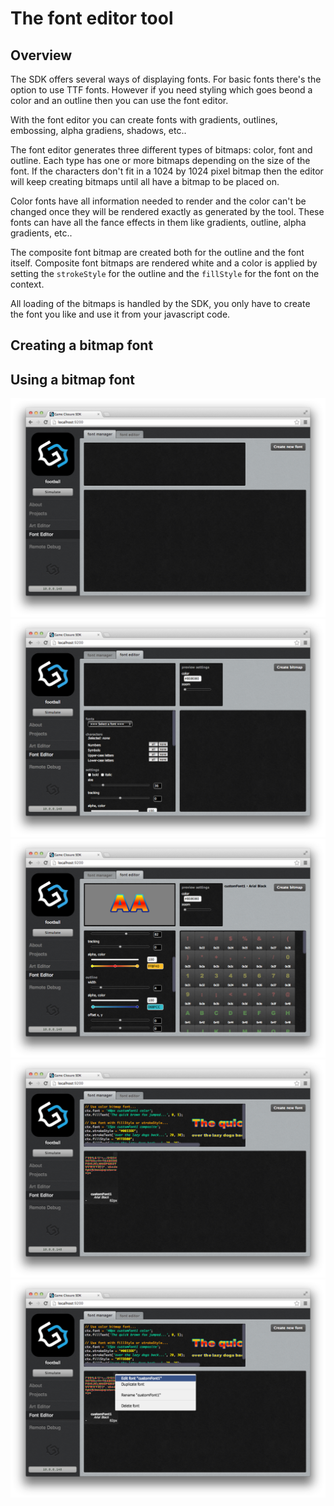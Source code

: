 # The font editor tool

## Overview

The SDK offers several ways of displaying fonts. For basic fonts there's the option to use TTF fonts.
However if you need styling which goes beond a color and an outline then you can use the font editor.

With the font editor you can create fonts with gradients, outlines, embossing, alpha gradiens, shadows, etc..

The font editor generates three different types of bitmaps: color, font and outline. Each type has one or
more bitmaps depending on the size of the font. If the characters don't fit in a 1024 by 1024 pixel bitmap then
the editor will keep creating bitmaps until all have a bitmap to be placed on.

Color fonts have all information needed to render and the color can't be changed once they will be rendered 
exactly as generated by the tool. These fonts can have all the fance effects in them like gradients, outline,
alpha gradients, etc..

The composite font bitmap are created both for the outline and the font itself. Composite font bitmaps are
rendered white and a color is applied by setting the `strokeStyle` for the outline and the `fillStyle` for the
font on the context.

All loading of the bitmaps is handled by the SDK, you only have to create the font you like and use it from
your javascript code.

## Creating a bitmap font

## Using a bitmap font

<img src="./assets/fonteditor/font-main-screen.png"></img>
<img src="./assets/fonteditor/font-editor.png"></img>
<img src="./assets/fonteditor/font-settings.png"></img>
<img src="./assets/fonteditor/font-created.png"></img>
<img src="./assets/fonteditor/font-menu.png"></img>

